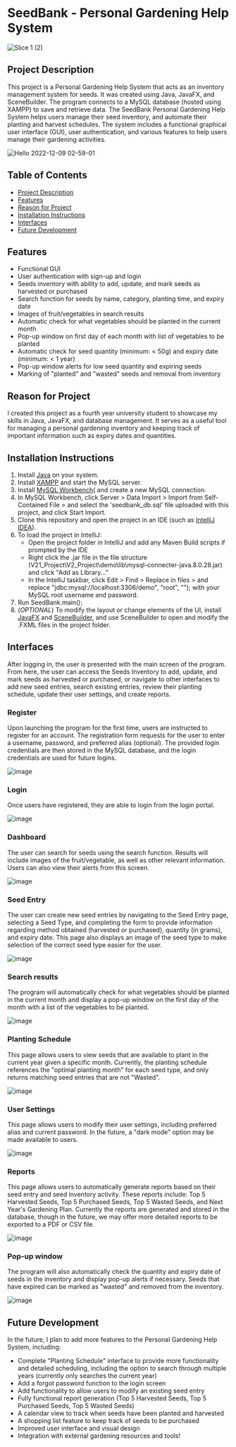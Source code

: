 # SeedBank - Personal Gardening Help System
![Slice 1 (2)](https://user-images.githubusercontent.com/81552207/206712277-7139cb80-b480-419a-98c1-86ecbff64f23.png)


## Project Description
This project is a Personal Gardening Help System that acts as an inventory management system for seeds. It was created using Java, JavaFX, and SceneBuilder. The program connects to a MySQL database (hosted using XAMPP) to save and retrieve data. The SeedBank Personal Gardening Help System helps users manage their seed inventory, and automate their planting and harvest schedules. The system includes a functional graphical user interface (GUI), user authentication, and various features to help users manage their gardening activities.

![Hello 2022-12-09 02-59-01](https://user-images.githubusercontent.com/81552207/206688621-23ed53a2-cb89-4259-a5e8-c1f4a3c55727.gif)

## Table of Contents

- [Project Description](#project-description)
- [Features](#features)
- [Reason for Project](#reason-for-project)
- [Installation Instructions](#installation-instructions)
- [Interfaces](#interfaces)
- [Future Development](#future-development)

## Features
* Functional GUI
* User authentication with sign-up and login
* Seeds inventory with ability to add, update, and mark seeds as harvested or purchased
* Search function for seeds by name, category, planting time, and expiry date
* Images of fruit/vegetables in search results
* Automatic check for what vegetables should be planted in the current month
* Pop-up window on first day of each month with list of vegetables to be planted
* Automatic check for seed quantity (minimum: < 50g) and expiry date (minimum: < 1 year)
* Pop-up window alerts for low seed quantity and expiring seeds
* Marking of "planted" and "wasted" seeds and removal from inventory

## Reason for Project
I created this project as a fourth year university student to showcase my skills in Java, JavaFX, and database management. It serves as a useful tool for managing a personal gardening inventory and keeping track of important information such as expiry dates and quantities.

## Installation Instructions
1. Install [Java](https://www.java.com/download/ie_manual.jsp) on your system.
2. Install [XAMPP](https://www.apachefriends.org/download.html) and start the MySQL server.
3. Install [MySQL Workbench](https://dev.mysql.com/downloads/workbench/)( and create a new MySQL connection.
4. In MySQL Workbench, click Server > Data Import > Import from Self-Contained File > and select the 'seedbank_db.sql' file uploaded with this project, and click Start Import.
5. Clone this repository and open the project in an IDE (such as [IntelliJ IDEA](https://www.jetbrains.com/idea/download/?fromIDE=)).
6. To load the project in IntelliJ:
    * Open the project folder in IntelliJ and add any Maven Build scripts if prompted by the IDE
    * Right click the .jar file in the file structure (V21_Project\V2_Project\demo\lib\mysql-connecter-java.8.0.28.jar) and click "Add as Library..."
    * In the IntelliJ taskbar, click Edit > Find > Replace in files > and replace "jdbc:mysql://localhost:3306/demo", "root", ""); with your MySQL root username and password.
7. Run SeedBank.main();
8. (*OPTIONAL*) To modify the layout or change elements of the UI, install [JavaFX](https://gluonhq.com/products/javafx/) and [SceneBuilder](https://gluonhq.com/products/scene-builder/), and use SceneBuilder to open and modify the .FXML files in the project folder.

## Interfaces
After logging in, the user is presented with the main screen of the program. From here, the user can access the Seeds Inventory to add, update, and mark seeds as harvested or purchased, or navigate to other interfaces to add new seed entries, search existing entries, review their planting schedule, update their user settings, and create reports.

### Register
Upon launching the program for the first time, users are instructed to register for an account. The registration form requests for the user to enter a username, password, and preferred alias (optional). The provided login credentials are then stored in the MySQL database, and the login credentials are used for future logins.

![image](https://user-images.githubusercontent.com/81552207/206692959-20d6a865-a6bb-4697-a00a-1de27f4cf618.png)

### Login
Once users have registered, they are able to login from the login portal. 

![image](https://user-images.githubusercontent.com/81552207/206693229-d688d151-e03f-47a7-9518-0eb5db564aee.png)

### Dashboard
The user can search for seeds using the search function. Results will include images of the fruit/vegetable, as well as other relevant information. Users can also view their alerts from this screen.

![image](https://user-images.githubusercontent.com/81552207/206693378-5870bca1-db92-44da-8aa5-35ca3ddb2064.png)

### Seed Entry
The user can create new seed entries by navigating to the Seed Entry page, selecting a Seed Type, and completing the form to provide information regarding method obtained (harvested or purchased), quantity (in grams), and expiry date. This page also displays an image of the seed type to make selection of the correct seed type easier for the user. 

![image](https://user-images.githubusercontent.com/81552207/206690454-2b626035-4e3a-4bf3-a64a-300b20c94e45.png)

### Search results
The program will automatically check for what vegetables should be planted in the current month and display a pop-up window on the first day of the month with a list of the vegetables to be planted.

![image](https://user-images.githubusercontent.com/81552207/206690548-1e48f1ff-ceec-487f-a499-427e7660843c.png)

### Planting Schedule
This page allows users to view seeds that are available to plant in the current year given a specific month. Currently, the planting schedule references the "optimal planting month" for each seed type, and only returns matching seed entries that are not "Wasted".

![image](https://user-images.githubusercontent.com/81552207/206691758-fd7a6d38-4fe4-496e-a063-1901b7caa301.png)

### User Settings
This page allows users to modify their user settings, including preferred alias and current password. In the future, a "dark mode" option may be made available to users.

![image](https://user-images.githubusercontent.com/81552207/206691878-eb574afe-ab5e-4d52-9809-f4b1da40ab23.png)

### Reports
This page allows users to automatically generate reports based on their seed entry and seed inventory activity. These reports include: Top 5 Harvested Seeds, Top 5 Purchased Seeds, Top 5 Wasted Seeds, and Next Year's Gardening Plan. Currently the reports are generated and stored in the database, though in the future, we may offer more detailed reports to be exported to a PDF or CSV file.

![image](https://user-images.githubusercontent.com/81552207/206692124-5f654c66-dabd-40f3-a8cc-ec43b3fd52f4.png)

### Pop-up window
The program will also automatically check the quantity and expiry date of seeds in the inventory and display pop-up alerts if necessary. Seeds that have expired can be marked as "wasted" and removed from the inventory.

![image](https://user-images.githubusercontent.com/81552207/206692465-608da2c7-904b-4f67-9017-5bc2ef7bf338.png)

## Future Development
In the future, I plan to add more features to the Personal Gardening Help System, including:
* Complete "Planting Schedule" interface to provide more functionality and detailed scheduling, including the option to search through multiple years (currently only searches the current year)
* Add a forgot password function to the login screen
* Add functionality to allow users to modify an existing seed entry
* Fully functional report generation (Top 5 Harvested Seeds, Top 5 Purchased Seeds, Top 5 Wasted Seeds) 
* A calendar view to track when seeds have been planted and harvested
* A shopping list feature to keep track of seeds to be purchased
* Improved user interface and visual design
* Integration with external gardening resources and tools!
